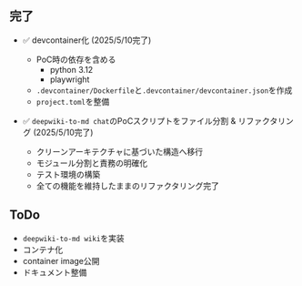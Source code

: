 ## 完了

- ✅ devcontainer化 (2025/5/10完了)
  - PoC時の依存を含める
    - python 3.12
    - playwright
  - `.devcontainer/Dockerfile`と`.devcontainer/devcontainer.json`を作成
  - `project.toml`を整備

- ✅ `deepwiki-to-md chat`のPoCスクリプトをファイル分割 & リファクタリング (2025/5/10完了)
  - クリーンアーキテクチャに基づいた構造へ移行
  - モジュール分割と責務の明確化
  - テスト環境の構築
  - 全ての機能を維持したままのリファクタリング完了

## ToDo

- `deepwiki-to-md wiki`を実装
- コンテナ化
- container image公開
- ドキュメント整備
